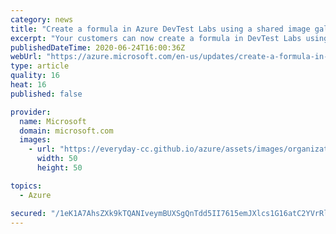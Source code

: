 ```yaml
---
category: news
title: "Create a formula in Azure DevTest Labs using a shared image gallery image"
excerpt: "Your customers can now create a formula in DevTest Labs using a shared image gallery image. Formulas provide a dynamic way to create virtual machines from the desired configuration and settings. Changes in the environment can be captured on the fly via artifacts."
publishedDateTime: 2020-06-24T16:00:36Z
webUrl: "https://azure.microsoft.com/en-us/updates/create-a-formula-in-azure-devtest-labs-using-a-shared-image-gallery-image/"
type: article
quality: 16
heat: 16
published: false

provider:
  name: Microsoft
  domain: microsoft.com
  images:
    - url: "https://everyday-cc.github.io/azure/assets/images/organizations/microsoft.com-50x50.jpg"
      width: 50
      height: 50

topics:
  - Azure

secured: "/1eK1A7AhsZXk9kTQANIveymBUXSgQnTdd5II7615emJXlcs1G16atC2YVrRltgBlS+pz6nZXDg3fsxTlKkNUTiGmUOSeH8aH9slCaOZcjMlaqsVwK2xwdWPNlv5W4xJDJRpVrM1mB1TlIgJxtVeWPS0YwHnts7emtGElu2W0O35j5W+Z0x3Org9ZdRVXc1E0PJkbE6Tt/QgMTDlWtkrob6KBRYLCGjedDQ+YhvWAYpCl37ux/CxSfJCPHYg2fFXY+S1inrwBgtHo28fZAyf1fjt4FpePgAZqSmYXRh4FP2jHrFJ09i88qRBOCTgN8UhCtlmRIZuyAeMSUO7E8Hikg==;3992pwQHUrHQEcu2ieCq0w=="
---
```


